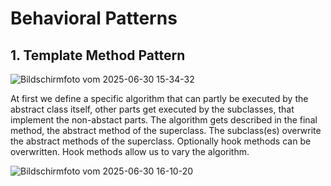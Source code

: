 # Behavioral Patterns
## 1. Template Method Pattern
![Bildschirmfoto vom 2025-06-30 15-34-32](https://github.com/user-attachments/assets/19c691fe-af4e-4dd0-bf2a-9e3f5b083aa8)


At first we define a specific algorithm that can partly be executed by the abstract class itself, other parts get executed by the subclasses, that implement the non-abstact parts. The algorithm gets described in the final method, the abstract method of the superclass. The subclass(es) overwrite the abstract methods of the superclass. Optionally hook methods can be overwritten. Hook methods allow us to vary the algorithm.

![Bildschirmfoto vom 2025-06-30 16-10-20](https://github.com/user-attachments/assets/31a86b73-a0e1-40b9-b45e-36e79a8c4ca9)
